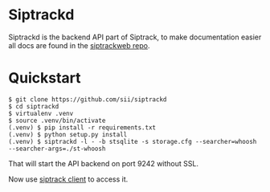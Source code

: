 # Siptrackd

Siptrackd is the backend API part of Siptrack, to make documentation easier all docs are found in the [siptrackweb repo](https://github.com/sii/siptrackweb).

# Quickstart

    $ git clone https://github.com/sii/siptrackd
    $ cd siptrackd
    $ virtualenv .venv
    $ source .venv/bin/activate
    (.venv) $ pip install -r requirements.txt
    (.venv) $ python setup.py install
    (.venv) $ siptrackd -l - -b stsqlite -s storage.cfg --searcher=whoosh --searcher-args=./st-whoosh

That will start the API backend on port 9242 without SSL.

Now use [siptrack client](https://github.com/sii/siptrack) to access it.